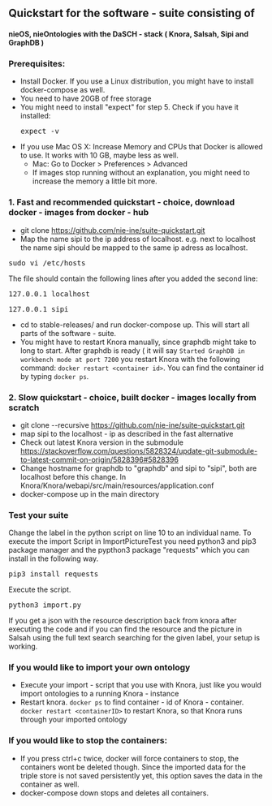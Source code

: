 ## Quickstart for the software - suite consisting of
#### nieOS, nieOntologies with the DaSCH - stack ( Knora, Salsah, Sipi and GraphDB ) 

### Prerequisites:
 - Install Docker. If you use a Linux distribution, you might have to install docker-compose as well.
 - You need to have 20GB of free storage
 - You might need to install "expect" for step 5. Check if you have it installed: <pre>expect -v</pre>
 - If you use Mac OS X: Increase Memory and CPUs that Docker is allowed to use. It works with 10 GB, maybe less as well.
	 - 	Mac: Go to Docker > Preferences > Advanced
	 - If images stop running without an explanation, you might need to increase the memory a little bit more.

### 1. Fast and recommended quickstart - choice, download docker - images from docker - hub
 - git clone https://github.com/nie-ine/suite-quickstart.git
 - Map the name sipi to the ip address of localhost. e.g. next to localhost the name sipi should be mapped to the same ip adress as localhost. 
 <pre>sudo vi /etc/hosts</pre> 
 The file should contain the following lines after you added the second line:
 <pre>127.0.0.1 localhost</pre>
 <pre>127.0.0.1 sipi</pre>
 - cd to stable-releases/<latest-release> and run docker-compose up. This will start all parts of the software - suite.
 - You might have to restart Knora manually, since graphdb might take to long to start. After graphdb is ready ( it will say ```Started GraphDB in workbench mode at port 7200``` you restart Knora with the following command: ```docker restart <container id>```. You can find the container id by typing ```docker ps```.
 
 
### 2. Slow quickstart - choice, built docker - images locally from scratch
- git clone --recursive https://github.com/nie-ine/suite-quickstart.git
- map sipi to the localhost - ip as described in the fast alternative
- Check out latest Knora version in the submodule https://stackoverflow.com/questions/5828324/update-git-submodule-to-latest-commit-on-origin/5828396#5828396
- Change hostname for graphdb to "graphdb" and sipi to "sipi", both are localhost before this change. In Knora/Knora/webapi/src/main/resources/application.conf
- docker-compose up in the main directory

### Test your suite
Change the label in the python script on line 10 to an individual name. To execute the import Script in ImportPictureTest you need python3 and pip3 package manager  and the pypthon3 package "requests" which you can install in the following way. <pre>pip3 install requests</pre> Execute the script.<pre>python3 import.py</pre> If you get a json with the resource description back from knora after executing the code and if you can find the resource and the picture in Salsah using the full text search searching for the given label, your setup is working.


### If you would like to import your own ontology
 - Execute your import - script that you use with Knora, just like you would import ontologies to a running Knora - instance
 - Restart knora. ```docker ps``` to find container - id of Knora - container. ```docker restart <containerID>``` to restart Knora, so that Knora runs through your imported ontology


### If you would like to stop the containers:

 - If you press ctrl+c twice, docker will force containers to stop, the containers wont be deleted though. Since the imported data for the triple store is not saved persistently yet, this option saves the data in the container as well.
 - docker-compose down stops and deletes all containers.
